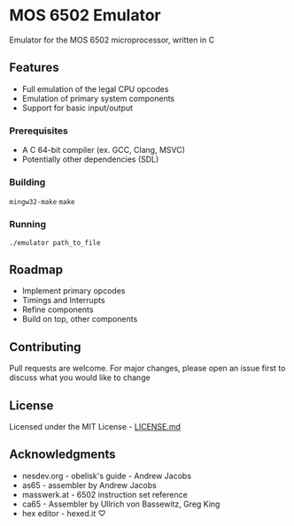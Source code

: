 # MOS 6502 Emulator

Emulator for the MOS 6502 microprocessor, written in C

## Features

- Full emulation of the legal CPU opcodes
- Emulation of primary system components
- Support for basic input/output

### Prerequisites

- A C 64-bit compiler (ex. GCC, Clang, MSVC)
- Potentially other dependencies (SDL)

### Building

```mingw32-make``` ```make```

### Running

```
./emulator path_to_file
```

## Roadmap

- Implement primary opcodes
- Timings and Interrupts 
- Refine components
- Build on top, other components 

## Contributing

Pull requests are welcome. For major changes, please open an issue first to discuss what you would like to change

## License

Licensed under the MIT License - [LICENSE.md](LICENSE.md) 

## Acknowledgments

- nesdev.org - obelisk's guide - Andrew Jacobs
- as65 - assembler by Andrew Jacobs
- masswerk.at - 6502 instruction set reference
- ca65 - Assembler by Ullrich von Bassewitz, Greg King
- hex editor - hexed.it ♡

